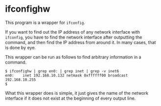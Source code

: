 # ifconfighw

This program is a wrapper for `ifconfig`.

If you want to find out the IP address of any network interface with `ifconfig`, you have to find the network interface after outputting the command, and then find the IP address from around it.
In many cases, that is done by eye.

This wrapper can be run as follows to find arbitrary information in a command.

```shell-session
$ ifconfighw | grep en0: | grep inet | grep -v inet6
en0:    inet 192.168.10.132 netmask 0xffffff00 broadcast 192.168.10.255
$
```

What this wrapper does is simple, it just gives the name of the network interface if it does not exist at the beginning of every output line.
